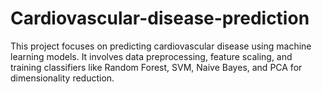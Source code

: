 # Cardiovascular-disease-prediction
This project focuses on predicting cardiovascular disease using machine learning models. It involves data preprocessing, feature scaling, and training classifiers like Random Forest, SVM, Naive Bayes, and PCA for dimensionality reduction.
